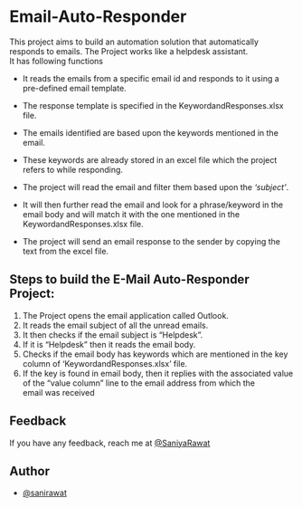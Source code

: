 # Email-Auto-Responder
This project aims to build an automation solution that automatically responds to emails. The Project works like a helpdesk assistant. 
\
It has following functions
- It reads the emails from a specific email id and responds to it using a pre-defined email template.
-  The response template is specified in the KeywordandResponses.xlsx file.

-  The emails identified are based upon the keywords mentioned in the email.

- These keywords are already stored in an excel file which the project refers to while responding. 

- The project will read the email and filter them based upon the *‘subject’*. 

- It will then further read the email and look for a phrase/keyword in the email body and will match it with the one mentioned in the KeywordandResponses.xlsx file. 

- The project will send an email response to the sender by copying the text from the excel file.


## Steps to build the E-Mail Auto-Responder Project:

1. The Project opens the email application called Outlook.
2. It reads the email subject of all the unread emails.  
3. It then checks if the email subject is “Helpdesk”.
4. If it is “Helpdesk” then it reads the email body.
5. Checks if the email body has keywords which are mentioned in the key column of ‘KeywordandResponses.xlsx’ file.
6. If the key is found in email body, then it replies with the associated value of the “value column” line to the email address from which the email was received

## Feedback
If you have any feedback, reach me at [@SaniyaRawat](https://www.linkedin.com/in/saniya-rawat-00193723a/)

## Author
- [@sanirawat](https://github.com/sanirawat)
